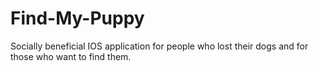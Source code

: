 # Find-My-Puppy
Socially beneficial IOS application for people who lost their dogs and for those who want to find them.
